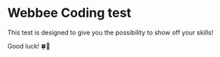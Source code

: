 
# Webbee Coding test

This test is designed to give you the possibility to show off your skills!

Good luck! 🍀🚀
